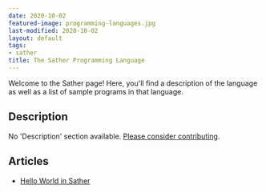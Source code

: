 ```yaml
---
date: 2020-10-02
featured-image: programming-languages.jpg
last-modified: 2020-10-02
layout: default
tags:
- sather
title: The Sather Programming Language
---
```


Welcome to the Sather page! Here, you'll find a description of the language as well as a list of sample programs in that language.

## Description

No 'Description' section available. [Please consider contributing](https://github.com/TheRenegadeCoder/sample-programs-website).

## Articles

- [Hello World in Sather](https://sampleprograms.io/projects/hello-world/sather)